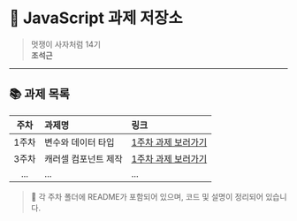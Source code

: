 # 🦁 JavaScript 과제 저장소

> 멋쟁이 사자처럼 14기  
> **조석근**

---

## 📚 과제 목록

| 주차  | 과제명               | 링크                                        |
| :---: | :------------------- | :------------------------------------------ |
| 1주차 | 변수와 데이터 타입   | [1주차 과제 보러가기](./week01/README01.md) |
| 3주차 | 캐러셀 컴포넌트 제작 | [1주차 과제 보러가기](./week03/README03.md) |
|  ...  | ...                  | ...                                         |

> 🔖 각 주차 폴더에 README가 포함되어 있으며, 코드 및 설명이 정리되어 있습니다.
